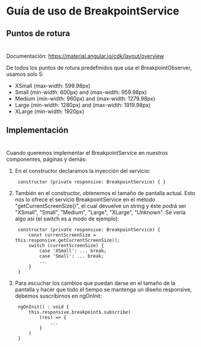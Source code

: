 # Guía de uso de BreakpointService

## Puntos de rotura
#

Documentación: https://material.angular.io/cdk/layout/overview

De todos los puntos de rotura predefinidos que usa el BreakpointObserver, usamos solo 5:

* XSmall	(max-width: 599.98px)
* Small	    (min-width: 600px) and (max-width: 959.98px)
* Medium	(min-width: 960px) and (max-width: 1279.98px)
* Large	    (min-width: 1280px) and (max-width: 1919.98px)
* XLarge	(min-width: 1920px)

## Implementación
#

Cuando queremos implementar el BreakpointService en nuestros componentes, páginas y demás:

1. En el constructor declaramos la inyección del servicio:  

        constructor (private responsive: BreakpointService) { }

2. También en el constructor, obtenemos el tamaño de pantalla actual. Esto nos lo ofrece el servicio BreakpointService en el método "getCurrentScreenSize()", el cual devuelve un string y éste podrá ser "XSmall", "Small", "Medium", "Large", "XLarge", "Unknown". Se vería algo así (el switch es a modo de ejemplo):  

        constructor (private responsive: BreakpointService) {  
            const currentScreenSize = this.responsive.getCurrentScreenSize();
            switch (currentScreenSize) {
                case 'XSmall': ... break;
                case 'Small': ... break;
                ...
            }
        }

3. Para escuchar los cambios que puedan darse en el tamaño de la pantalla y hacer que todo el tiempo se mantenga un diseño responsive, debemos suscribirnos en ngOnInit:

        ngOnInit() : void {
            this.responsive.breakpoint$.subscribe(
                (res) => {
                    ...
                }
            )
        }